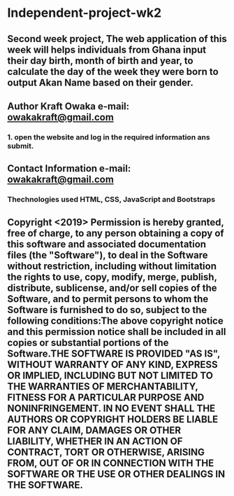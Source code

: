 # Independent-project-wk2
## Second week project, The web application of this week will helps individuals from Ghana input their day birth, month of birth and year, to calculate the day of the week they were born to output Akan Name based on their gender.
## Author Kraft Owaka e-mail: owakakraft@gmail.com 
### 1. open the website and log in the required information ans submit.
###
## Contact Information e-mail: owakakraft@gmail.com
### Thechnologies used HTML, CSS, JavaScript and Bootstraps
## Copyright <2019> <Kraft Owaka>Permission is hereby granted, free of charge, to any person obtaining a copy of this software and associated documentation files (the "Software"), to deal in the Software without restriction, including without limitation the rights to use, copy, modify, merge, publish, distribute, sublicense, and/or sell copies of the Software, and to permit persons to whom the Software is furnished to do so, subject to the following conditions:The above copyright notice and this permission notice shall be included in all copies or substantial portions of the Software.THE SOFTWARE IS PROVIDED "AS IS", WITHOUT WARRANTY OF ANY KIND, EXPRESS OR IMPLIED, INCLUDING BUT NOT LIMITED TO THE WARRANTIES OF MERCHANTABILITY, FITNESS FOR A PARTICULAR PURPOSE AND NONINFRINGEMENT. IN NO EVENT SHALL THE AUTHORS OR COPYRIGHT HOLDERS BE LIABLE FOR ANY CLAIM, DAMAGES OR OTHER LIABILITY, WHETHER IN AN ACTION OF CONTRACT, TORT OR OTHERWISE, ARISING FROM, OUT OF OR IN CONNECTION WITH THE SOFTWARE OR THE USE OR OTHER DEALINGS IN THE SOFTWARE.